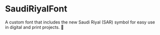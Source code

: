 # SaudiRiyalFont
A custom font that includes the new Saudi Riyal (SAR) symbol for easy use in digital and print projects. 📝
